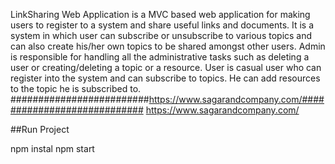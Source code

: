 LinkSharing Web Application is a MVC based web application for making users to register to a system and share useful links and documents. It is a system in which user can subscribe or unsubscribe to various topics and can also create his/her own topics to be shared amongst other users.
Admin is responsible for handling all the administrative tasks such as deleting a user or creating/deleting a topic or a resource. User is casual user who can register into the system and can subscribe to topics. He can add resources to the topic he is subscribed to.
#########################https://www.sagarandcompany.com/############################
https://www.sagarandcompany.com/

##Run Project

npm instal
npm start
